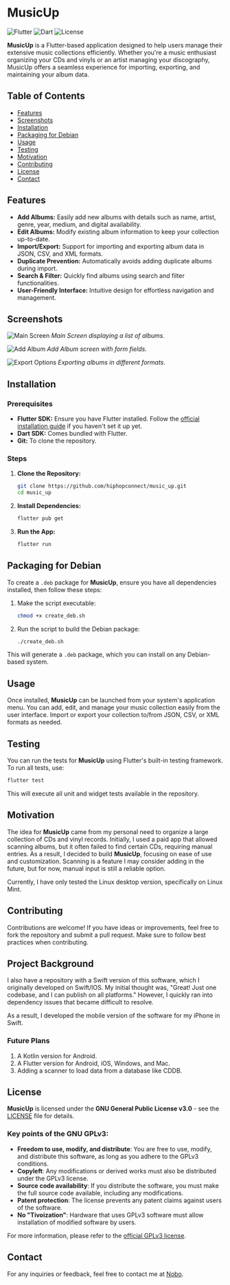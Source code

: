# MusicUp

![Flutter](https://img.shields.io/badge/Flutter-v3.10.5-blue.svg)
![Dart](https://img.shields.io/badge/Dart-v3.5.3-blue.svg)
![License](https://img.shields.io/badge/license-GPLv3-blue.svg)

**MusicUp** is a Flutter-based application designed to help users manage their extensive music collections efficiently.
Whether you're a music enthusiast organizing your CDs and vinyls or an artist managing your discography, MusicUp offers
a seamless experience for importing, exporting, and maintaining your album data.

## Table of Contents

- [Features](#features)
- [Screenshots](#screenshots)
- [Installation](#installation)
- [Packaging for Debian](#packaging-for-debian)
- [Usage](#usage)
- [Testing](#testing)
- [Motivation](#motivation)
- [Contributing](#contributing)
- [License](#license)
- [Contact](#contact)

## Features

- **Add Albums:** Easily add new albums with details such as name, artist, genre, year, medium, and digital
  availability.
- **Edit Albums:** Modify existing album information to keep your collection up-to-date.
- **Import/Export:** Support for importing and exporting album data in JSON, CSV, and XML formats.
- **Duplicate Prevention:** Automatically avoids adding duplicate albums during import.
- **Search & Filter:** Quickly find albums using search and filter functionalities.
- **User-Friendly Interface:** Intuitive design for effortless navigation and management.

## Screenshots

![Main Screen](screenshots/main_screen.png)
*Main Screen displaying a list of albums.*

![Add Album](screenshots/add_album.png)
*Add Album screen with form fields.*

![Export Options](screenshots/export_options.png)
*Exporting albums in different formats.*

## Installation

### Prerequisites

- **Flutter SDK:** Ensure you have Flutter installed. Follow
  the [official installation guide](https://flutter.dev/docs/get-started/install) if you haven't set it up yet.
- **Dart SDK:** Comes bundled with Flutter.
- **Git:** To clone the repository.

### Steps

1. **Clone the Repository:**

   ```bash
   git clone https://github.com/hiphopconnect/music_up.git
   cd music_up
   ```

2. **Install Dependencies:**

   ```bash
   flutter pub get
   ```

3. **Run the App:**

   ```bash
   flutter run
   ```

## Packaging for Debian

To create a `.deb` package for **MusicUp**, ensure you have all dependencies installed, then follow these steps:

1. Make the script executable:

   ```bash
   chmod +x create_deb.sh
   ```

2. Run the script to build the Debian package:

   ```bash
   ./create_deb.sh
   ```

This will generate a `.deb` package, which you can install on any Debian-based system.

## Usage

Once installed, **MusicUp** can be launched from your system's application menu. You can add, edit, and manage your
music collection easily from the user interface. Import or export your collection to/from JSON, CSV, or XML formats as
needed.

## Testing

You can run the tests for **MusicUp** using Flutter's built-in testing framework. To run all tests, use:

```bash
flutter test
```

This will execute all unit and widget tests available in the repository.

## Motivation

The idea for **MusicUp** came from my personal need to organize a large collection of CDs and vinyl records. Initially,
I used a paid app that allowed scanning albums, but it often failed to find certain CDs, requiring manual entries. As a
result, I decided to build **MusicUp**, focusing on ease of use and customization. Scanning is a feature I may consider
adding in the future, but for now, manual input is still a reliable option.

Currently, I have only tested the Linux desktop version, specifically on Linux Mint.

## Contributing

Contributions are welcome! If you have ideas or improvements, feel free to fork the repository and submit a pull
request. Make sure to follow best practices when contributing.

## Project Background

I also have a repository with a Swift version of this software, which I originally developed on Swift/IOS. My initial thought was, "Great! Just one codebase, and I can publish on all platforms." However, I quickly ran into dependency issues that became difficult to resolve.

As a result, I developed the mobile version of the software for my iPhone in Swift.

### Future Plans

1. A Kotlin version for Android.
2. A Flutter version for Android, iOS, Windows, and Mac.
3. Adding a scanner to load data from a database like CDDB.


## License

**MusicUp** is licensed under the **GNU General Public License v3.0** - see
the [LICENSE](https://www.gnu.org/licenses/gpl-3.0.html) file for details.

### Key points of the GNU GPLv3:

- **Freedom to use, modify, and distribute**: You are free to use, modify, and distribute this software, as long as you
  adhere to the GPLv3 conditions.
- **Copyleft**: Any modifications or derived works must also be distributed under the GPLv3 license.
- **Source code availability**: If you distribute the software, you must make the full source code available, including
  any modifications.
- **Patent protection**: The license prevents any patent claims against users of the software.
- **No "Tivoization"**: Hardware that uses GPLv3 software must allow installation of modified software by users.

For more information, please refer to the [official GPLv3 license](https://www.gnu.org/licenses/gpl-3.0.html).

## Contact

For any inquiries or feedback, feel free to contact me
at [Nobo](mailto:nobo_code@posteo.de?subject=[GitHub]%Source%20MusicUP).
